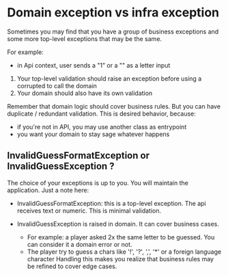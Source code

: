 # Domain exception vs infra exception

Sometimes you may find that you have a group of business exceptions and some more top-level exceptions
that may be the same.

For example:

- in Api context, user sends a "1" or a "" as a letter input

1. Your top-level validation should raise an exception before using a corrupted to call the domain
2. Your domain should also have its own validation

Remember that domain logic should cover business rules. But you can have duplicate / redundant validation.
This is desired behavior, because: 
- if you're not in API, you may use another class as entrypoint
- you want your domain to stay sage whatever happens


## InvalidGuessFormatException or InvalidGuessException ?

The choice of your exceptions is up to you. You will maintain the application.
Just a note here:

- InvalidGuessFormatException: this is a top-level exception. The api receives text or numeric.
  This is minimal validation.

- InvalidGuessException is raised in domain. It can cover business cases.
  - For example: a player asked 2x the same letter to be guessed. You can consider it a domain error or not.
  - The player try to guess a chars like '!', '?', ',', '*' or a foreign language character
  Handling this makes you realize that business rules may be refined to cover edge cases.

